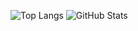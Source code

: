 ![Top Langs](https://github-readme-stats.vercel.app/api/top-langs/?username=antfu&layout=compact)
![GitHub Stats](https://github-readme-stats.vercel.app/api?username=antfu&show_icons=true&hide_title=true)
